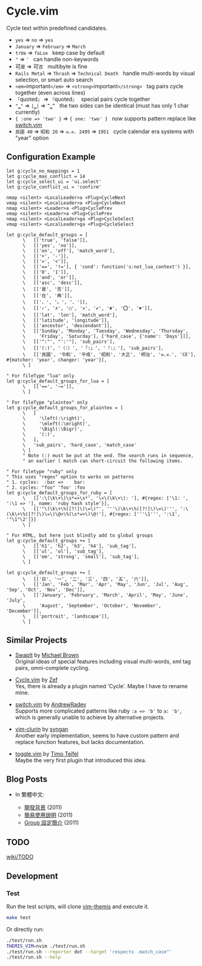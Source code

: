 Cycle.vim
=========

Cycle text within predefined candidates.

  - `yes` =&gt; `no` =&gt; `yes`
  - `January` =&gt; `February` =&gt; `March`
  - `trUe` =&gt; `faLse` &nbsp; keep case by default
  - `"` =&gt; `'` &nbsp; can handle non-keywords
  - 可`是` =&gt; 可`否` &nbsp; multibyte is fine
  - `Rails Metal` =&gt; `Thrash` =&gt; `Technical Death` &nbsp; handle multi-words by visual selection, or smart auto search
  - `<em>`important`</em>` =&gt; `<strong>`important`</strong>` &nbsp; tag pairs cycle together (even across lines)
  - `「`quoted`」` =&gt; `『`quoted`』` &nbsp; special pairs cycle together
  - `"`‗`"` =&gt; `|`‗`|` =&gt; `“`‗`”` &nbsp; the two sides can be identical (must has only 1 char currently)
  - `{ :one => 'two' }` =&gt; `{ one: 'two' }` &nbsp; now supports pattern replace like [switch.vim][]
  - `民國 40` =&gt; `昭和 26` =&gt; `พ.ศ. 2495` =&gt; `1951` &nbsp; cycle calendar era systems with "year" option


Configuration Example
---------------------

```vim
let g:cycle_no_mappings = 1
let g:cycle_max_conflict = 14
let g:cycle_select_ui = 'ui.select'
let g:cycle_conflict_ui = 'confirm'

nmap <silent> <LocalLeader>a <Plug>CycleNext
vmap <silent> <LocalLeader>a <Plug>CycleNext
nmap <silent> <Leader>a <Plug>CyclePrev
vmap <silent> <Leader>a <Plug>CyclePrev
nmap <silent> <LocalLeader>ga <Plug>CycleSelect
vmap <silent> <LocalLeader>ga <Plug>CycleSelect

let g:cycle_default_groups = [
      \   [['true', 'false']],
      \   [['yes', 'no']],
      \   [['on', 'off'], 'match_word'],
      \   [['+', '-']],
      \   [['>', '<']],
      \   [['==', '!='], { 'cond': function('s:not_lua_context') }],
      \   [['0', '1']],
      \   [['and', 'or']],
      \   [['asc', 'desc']],
      \   [['是', '否']],
      \   [['在', '再']],
      \   [['，', '。', '、']],
      \   [['✓', '✗', '◯', '✕', '✔', '✘', '⭕', '✖']],
      \   [['lat', 'lon'], 'match_word'],
      \   [['latitude', 'longitude']],
      \   [['ancestor', 'descendant']],
      \   [['Sunday', 'Monday', 'Tuesday', 'Wednesday', 'Thursday',
      \     'Friday', 'Saturday'], ['hard_case', {'name': 'Days'}]],
      \   [['":"', "':'"], 'sub_pairs'],
      \   [['(:)', '（:）', '「:」', '『:』'], 'sub_pairs'],
      \   [['民國', '令和', '平成', '昭和', '大正', '明治', 'พ.ศ.', 'CE'], #{matcher: 'year', changer: 'year'}],
      \ ]

" For fileType "lua" only
let g:cycle_default_groups_for_lua = [
      \   [['==', '~=']],
      \ ]

" For fileType "plaintex" only
let g:cycle_default_groups_for_plaintex = [
      \   [
      \     '\left(:\right)',
      \     '\mleft(:\mright)',
      \     '\Bigl(:\Bigr)',
      \     '(:)',
      \   ],
      \   'sub_pairs', 'hard_case', 'match_case'
      \ ]
      " Note (:) must be put at the end. The search runs in sequence,
      " an earlier ( match can short-circuit the following items.

" For filetype "ruby" only
" This uses "regex" option to works on patterns
" 1. cycles:  :bar =>    bar:
" 2. cycles: "foo" 'foo' :foo
let g:cycle_default_groups_for_ruby = [
      \   [[':\(\k\+\)\s*=>\s*', '\<\(\k\+\): '], #{regex: ['\1: ', ':\1 => '], name: 'ruby hash style'}],
      \   [['"\(\k\+\%([?!]\)\=\)"', '''\(\k\+\%([?!]\)\=\)''', ':\(\k\+\%([?!]\)\=\)\@>\%(\s*=>\)\@!'], #{regex: ['''\1''', ':\1', '"\1"\2']}]
      \ ]

" For HTML, but here just blindly add to global groups
let g:cycle_default_groups += [
      \   [['h1', 'h2', 'h3', 'h4'], 'sub_tag'],
      \   [['ul', 'ol'], 'sub_tag'],
      \   [['em', 'strong', 'small'], 'sub_tag'],
      \ ]

let g:cycle_default_groups += [
      \   [['日', '一', '二', '三', '四', '五', '六']],
      \   [['Jan', 'Feb', 'Mar', 'Apr', 'May', 'Jun', 'Jul', 'Aug', 'Sep', 'Oct', 'Nov', 'Dec']],
      \   [['January', 'February', 'March', 'April', 'May', 'June', 'July',
      \     'August', 'September', 'October', 'November', 'December']],
      \   [['portrait', 'landscape']],
      \ ]
```


Similar Projects
----------------

- [SwapIt][SwapIt.vim] by [Michael Brown][mjbrownie]  
  Original ideas of special features including visual multi-words, xml tag
  pairs, omni-complete cycling.

- [Cycle.vim][original-cycle] by [Zef][MadeByWiki]  
  Yes, there is already a plugin named 'Cycle'. Maybe I have to rename mine.

- [switch.vim][] by [AndrewRadev][Andrew's Blog]  
  Supports more complicated patterns like ruby `:a => 'b'` to `a: 'b'`, which
  is generally unable to achieve by alternative projects.

- [vim-clurin][] by [syngan][]  
  Another early implementation, seems to have custom pattern and replace
  function features, but lacks documentation.

- [toggle.vim][] by [Timo Teifel][tteifel]  
  Maybe the very first plugin that introduced this idea.


Blog Posts
----------

- In 繁體中文:

  - [開發背景](https://bootleq.blogspot.com/2011/09/vim-plugin-cycle.html "Vim plugin - cycle 開發背景 - 沒穿方服") (2011)
  - [簡易使用說明](https://bootleq.blogspot.com/2011/09/cyclevim.html "cycle.vim 簡易使用說明 - 沒穿方服") (2011)
  - [Group 設定簡介](https://bootleq.blogspot.com/2011/10/cyclevim-group.html "cycle.vim - group 設定簡介 - 沒穿方服") (2011)


TODO
----
[wiki/TODO](https://github.com/bootleq/vim-cycle/wiki/Todo)


Development
-----------

### Test

Run the test scripts, will clone [vim-themis][] and execute it.

```sh
make test
```

Or directly run:

```sh
./test/run.sh
THEMIS_VIM=nvim ./test/run.sh
./test/run.sh --reporter dot --target 'respects .match_case"'
./test/run.sh --help
```


[toggle.vim]: https://www.vim.org/scripts/script.php?script_id=895
[tteifel]: http://www.teifel.net/
[SwapIt.vim]: https://github.com/mjbrownie/swapit
[mjbrownie]: https://github.com/mjbrownie
[Andrew's Blog]: http://andrewradev.com/
[original-cycle]: https://github.com/zef/vim-cycle
[vim-increx]: https://github.com/itchyny/vim-increx
[switch.vim]: https://github.com/AndrewRadev/switch.vim
[MadeByWiki]: http://madebykiwi.com/
[vim-clurin]: https://github.com/syngan/vim-clurin
[syngan]: https://github.com/syngan
[vim-themis]: https://github.com/thinca/vim-themis
